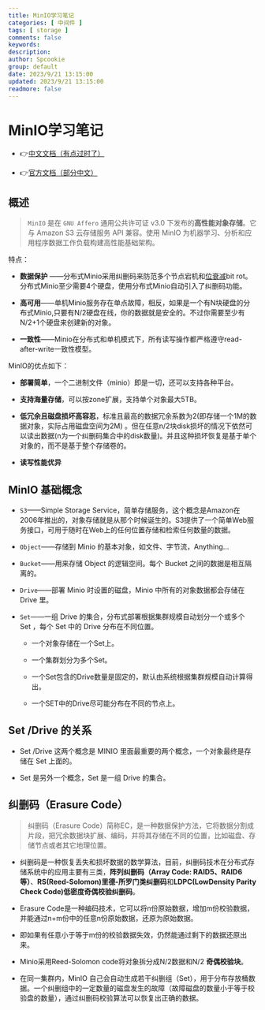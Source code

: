 ```yaml
---
title: MinIO学习笔记
categories: [ 中间件 ]
tags: [ storage ]
comments: false
keywords:
description:
author: Spcookie
group: default
date: 2023/9/21 13:15:00
updated: 2023/9/21 13:15:00
readmore: false
---
```


# MinIO学习笔记

* 👉[中文文档（有点过时了）](https://minio.org.cn/index4.shtml)

* 👉[官方文档（部分中文）](https://www.minio.org.cn/docs/minio/linux/index.html)

## 概述

> `MinIO` 是在 `GNU Affero` 通用公共许可证 v3.0 下发布的**高性能对象存储**。它与 Amazon S3 云存储服务 API 兼容。使用 MinIO
> 为机器学习、分析和应用程序数据工作负载构建高性能基础架构。

特点：

* **数据保护**
  ——分布式Minio采用纠删码来防范多个节点宕机和[位衰减](https://baike.baidu.com/item/%E4%BD%8D%E8%A1%B0%E5%87%8F)bit
  rot。分布式Minio至少需要4个硬盘，使用分布式Minio自动引入了纠删码功能。

* **高可用**——单机Minio服务存在单点故障，相反，如果是一个有N块硬盘的分布式Minio,只要有N/2硬盘在线，你的数据就是安全的。不过你需要至少有N/2+1个硬盘来创建新的对象。

* **一致性**——Minio在分布式和单机模式下，所有读写操作都严格遵守read-after-write一致性模型。

MinIO的优点如下：

* **部署简单**，一个二进制文件（minio）即是一切，还可以支持各种平台。

* **支持海量存储**，可以按zone扩展，支持单个对象最大5TB。

* **低冗余且磁盘损坏高容忍**，标准且最高的数据冗余系数为2(即存储一个1M的数据对象，实际占用磁盘空间为2M)
  。但在任意n/2块disk损坏的情况下依然可以读出数据(n为一个纠删码集合中的disk数量)。并且这种损坏恢复是基于单个对象的，而不是基于整个存储卷的。

* **读写性能优异**

## MinIO 基础概念

* `S3`——Simple Storage Service，简单存储服务，这个概念是Amazon在2006年推出的，对象存储就是从那个时候诞生的。S3提供了一个简单Web服务接口，可用于随时在Web上的任何位置存储和检索任何数量的数据。

* `Object`——存储到 Minio 的基本对象，如文件、字节流，Anything...

* `Bucket`——用来存储 Object 的逻辑空间。每个 Bucket 之间的数据是相互隔离的。

* `Drive`——部署 Minio 时设置的磁盘，Minio 中所有的对象数据都会存储在 Drive 里。

* `Set`——一组 Drive 的集合，分布式部署根据集群规模自动划分一个或多个 Set ，每个 Set 中的 Drive 分布在不同位置。

    * 一个对象存储在一个Set上。

    * 一个集群划分为多个Set。

    * 一个Set包含的Drive数量是固定的，默认由系统根据集群规模自动计算得出。

    * 一个SET中的Drive尽可能分布在不同的节点上。

## Set /Drive 的关系

* Set /Drive 这两个概念是 MINIO 里面最重要的两个概念，一个对象最终是存储在 Set 上面的。

* Set 是另外一个概念，Set 是一组 Drive 的集合。

## 纠删码（Erasure Code）

> 纠删码（Erasure Code）简称EC，是一种数据保护方法，它将数据分割成片段，把冗余数据块扩展、编码，并将其存储在不同的位置，比如磁盘、存储节点或者其它地理位置。

* 纠删码是一种恢复丢失和损坏数据的数学算法，目前，纠删码技术在分布式存储系统中的应用主要有三类，**阵列纠删码（Array Code:
  RAID5、RAID6等）**、**RS(Reed-Solomon)里德-所罗门类纠删码**和**LDPC(LowDensity Parity Check Code)低密度奇偶校验纠删码**。

* Erasure Code是一种编码技术，它可以将n份原始数据，增加m份校验数据，并能通过n+m份中的任意n份原始数据，还原为原始数据。

* 即如果有任意小于等于m份的校验数据失效，仍然能通过剩下的数据还原出来。

* Minio采用Reed-Solomon code将对象拆分成N/2数据和N/2 **奇偶校验块**。

* 在同一集群内，MinIO 自己会自动生成若干纠删组（Set），用于分布存放桶数据。一个纠删组中的一定数量的磁盘发生的故障（故障磁盘的数量小于等于校验盘的数量），通过纠删码校验算法可以恢复出正确的数据。
